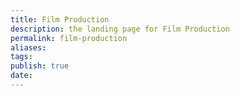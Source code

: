 ```yaml
---
title: Film Production
description: the landing page for Film Production
permalink: film-production
aliases: 
tags: 
publish: true
date:
---
```

